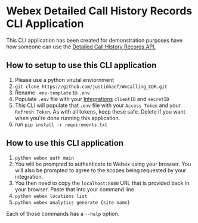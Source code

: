 # Webex Detailed Call History Records CLI Application

This CLI application has been created for demonstration purposes have how someone can use the [Detailed Call History Records API.](https://developer.webex.com/docs/api/v1/webex-calling-detailed-call-history/get-detailed-call-history)

## How to setup to use this CLI application

1. Please use a python virutal enviornment
1. `git clone https://github.com/justinhaef/WxCalling_CDR.git`
1. Rename `.env-template` to `.env`
1. Populate `.env` file with your [Integrations](https://developer.webex.com/docs/integrations) `clientID` and `secretID`
1. This CLI will populate that `.env` file with your `Access Token` and your `Refresh Token`.  As with all tokens, keep these safe.  Delete if you want when you're done running this application.  
1. run `pip install -r requirements.txt`

## How to use this CLI application
1. `python webex auth main`
1. You will be prompted to authenticate to Webex using your browser.  You will also be prompted to agree to the scopes being requested by your integration.  
1. You then need to copy the `localhost:8080` URL that is provided back in your browser.  Paste that into your command line.
1. `python webex locations list`
1. `python webex analytics generate {site name}`

Each of those commands has a `--help` option. 